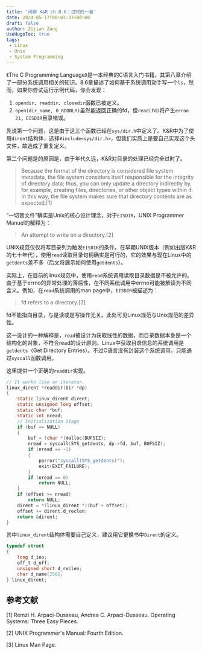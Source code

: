 ```yaml
---
title: '闲聊 K&R ch 8.6：过时的一章'
date: 2024-05-17T00:03:37+08:00
draft: false
author: Zijian Zang
UseHugoToc: true
tags: 
 - Linux
 - Unix
 - System Programming
---
```


<!--more-->

《The C Programming Language》是一本经典的C语言入门书籍，其第八章介绍了一部分系统调用相关的知识。8.6章描述了如何基于系统调用动手写一个`ls`，然而，如果你尝试运行示例代码，你会发现：

1. `opendir`、`readdir`、`closedir`函数已被定义。
2. `open(dir_name, O_RDONLY)`虽然能返回正确的fd，但`read(fd)`将产生`errno 21`，`EISDIR`目录错误。

先说第一个问题，这是由于这三个函数已经在`sys/dir.h`中定义了。K&R中为了使用`dirent`结构体，选择`#include<sys/dir.h>`，但我们实质上是要自己实现这个头文件，故造成了重复定义。

第二个问题是的原因是，由于年代久远，K&R对目录的处理已经完全过时了。

> Because the format of the directory is considered file system metadata, the file system considers itself responsible for the integrity of directory data; thus, you can only update a directory indirectly by, for example, creating files, directories, or other object types within it. In this way, the file system makes sure that directory contents are as expected.[1]

“一切皆文件”确实是Unix的核心设计理念，对于`EISDIR`，UNIX Programmer Manuel的解释为：
>An attempt to write on a directory.[2]

UNIX规范仅仅将写目录列为触发`EISDIR`的条件。在早期UNIX版本（例如出版K&R的七十年代），使用`read`读取目录句柄确实是可行的，它的效果与现在Linux中的`getdents`差不多（后文将展示如何使用`getdents`）。

实际上，在目前的linux规范中，使用`read`系统调用读取目录数据是不被允许的。由于基于errno的异常处理的落后性，在不同系统调用中errno可能被解读为不同含义。例如，在`read`系统调用的man page中，`EISDIR`被描述为：

>fd refers to a directory.[3]

fd不能指向目录，与是读或是写操作无关。此处可见Linux规范与Unix规范的差异性。

这一设计的一种解释是，`read`被设计为获取线性的数据，而目录数据本身是一个结构化的对象，不符合read的设计原则。Linux中获取目录信息的系统调用是`getdents`（Get Directory Entries）。不过C语言没有封装这个系统调用，只能通过`syscall`函数调用。

这里提供一个正确的`readdir`实现。

```c
// It works like an iterator.
linux_dirent *readdir(Dir *dp)
{
    static linux_dirent dirent;
    static unsigned long offset;
    static char *buf;
    static int nread;
    // Initialization Stage
    if (buf == NULL)
    {
        buf = (char *)malloc(BUFSIZ);
        nread = syscall(SYS_getdents, dp->fd, buf, BUFSIZ);
        if (nread == -1)
        {
            perror("syscall(SYS_getdents)");
            exit(EXIT_FAILURE);
        }
        if (nread == 0)
            return NULL;
    }
    if (offset >= nread)
        return NULL;
    dirent = *(linux_dirent *)(buf + offset);
    offset += dirent.d_reclen;
    return &dirent;
}
```

其中`linux_dirent`结构体需要自己定义，建议用它更换书中`Dirent`的定义。

```c
typedef struct
{
    long d_ino;
    off_t d_off;
    unsigned short d_reclen;
    char d_name[256];
} linux_dirent;
```

## 参考文献

[1] Remzi H. Arpaci-Dusseau, Andrea C. Arpaci-Dusseau. Operating Systems: Three Easy Pieces.

[2] UNIX Programmer's Manual: Fourth Edition.

[3] Linux Man Page. 